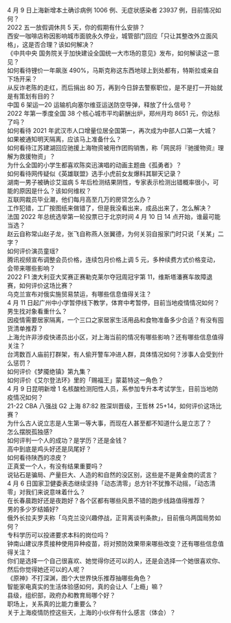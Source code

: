 4 月 9 日上海新增本土确诊病例 1006 例、无症状感染者 23937 例，目前情况如何？  
2022 五一放假调休共 5 天，你的假期有什么安排？  
西安一咖啡店称因影响城市面貌永久停业，城管部门回应「只让其整改外立面风格」，这是否合理？该如何解决？  
《中共中央 国务院关于加快建设全国统一大市场的意见》发布，如何解读这一意见？  
如何看待锂价一年飙涨 490%，马斯克称这东西地球上到处都有，特斯拉或亲自下场开采？  
从反诈老陈的走红，而后捐出 80 万，再到今日辞去警察职位，是不是打一开始就是有策划有目的？  
中国 6 架运—20 运输机向塞尔维亚运送防空导弹，释放了什么信号？  
2022 年第一季度全国 38 个核心城市平均薪酬出炉，郑州月均 8651 元，你达标了吗？  
如何看待 2021 年武汉市人口增量位居全国第一，再次成为中部人口第一大城？  
如果被通知明天隔离，应该马上准备什么？  
如何看待江苏建湖回应驰援上海物资被用作团购销售，称「网民将『驰援物资』理解为救援物资」？  
为什么全国的小学生都喜欢陈奕迅演唱的动画主题曲《孤勇者》？  
如何看待网传疑似《英雄联盟》选手小虎前女友爆料其聊天记录？  
湖南一男子被确诊艾滋病 5 年后检测结果阴性，专家表示检测出错概率很小，可能的原因是什么？该如何维权？  
互联网裁员毕业潮，他们每月高至几万的房贷怎么办？  
工作犯错，工厂按图纸来做错了，但是我没看出来，成品出来了，怎么解决？  
法国 2022 年总统选举第一轮投票已于北京时间 4 月 10 日 14 点开始，谁最可能当选？  
赵云自称常山赵子龙，张飞自称燕人张翼德，为何关羽自报家门时只说「关某」二字？  
如何评价演员童瑶?  
腾讯视频宣布调整会员价格，连续包月价格上调 5 元，多种续费方式价格变动，会带来哪些影响？  
2022 F1 澳大利亚大奖赛正赛勒克莱尔夺冠周冠宇第 11，维斯塔潘赛车故障退赛，如何评价这场比赛？  
乌克兰宣布对俄实施贸易禁运，有哪些信息值得关注？  
4 月 11 日起广州中小学暂停线下教学，体育中考暂停，目前当地疫情情况如何？  
男生找对象看重什么？  
因疫情需要居家隔离，一个三口之家居家生活用品和食物准备多少合适？有没有囤货清单推荐？  
上海允许非涉疫快递员出小区，对上海当前的情况有哪些影响？还有哪些信息值得关注？  
台湾数百人庙前打群架，有人偷开警车冲进人群，具体情况如何？涉事人会受到什么惩罚？  
如何评价《梦魇绝镇》第九集？  
如何评价《艾尔登法环》里的「赐福王」蒙葛特这一角色？  
4 月 9 日昆明新增 1 名核酸检测阳性人员，系参加专升本考试学生，目前当地防疫情况如何？  
21-22 CBA 八强战 G2 上海 87:82 胜深圳晋级，王哲林 25+14，如何评价这场比赛？  
为什么古人说立志是人生第一等大事，而现在人甚至都不知道什么是立志了？  
怎么摆脱孤独感?  
如何评判一个人的成功？是学历？还是金钱？  
高中到底是鸡头好还是凤尾好？  
如何看待陕西的凉皮？  
正真爱一个人，有没有结果重要吗？  
说钻石是骗局、产量巨大、人造的和自然的没区别，这些是不是黄金商的谎言？  
4 月 6 日国家卫健委表态继续坚持「动态清零」总方针不犹豫不动摇，「动态清零」对我们来说意味着什么？  
在长春晨跑好还是夜跑好？各个区都有哪些风景不错的跑步线路值得推荐？  
男的多少岁结婚好?  
俄外长拉夫罗夫称「乌克兰没兴趣停战，正背离谈判条款」，目前俄乌两国局势如何？  
专科学历可以投递要求本科的岗位吗？  
钟南山建议序贯接种使用异种疫苗，将对预防效果带来哪些改变？还有哪些信息值得关注？  
你们是选择一个自己很喜欢、她觉得你还可以的人，还是会选择一个她很喜欢你、然后你觉得她还可以的人呢？  
《原神》不打深渊，图个大世界快乐推荐抽哪些角色？  
智能家电真实的生活体验感如何，真的会让人「上瘾」嘛？  
县级，组织部，政府办和教育局哪个好？  
职场上，关系真的比能力重要么？  
关于上海疫情防控这些天，上海的小伙伴有什么感言（体会）？  
